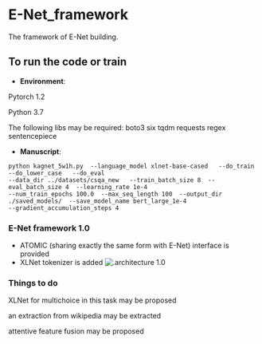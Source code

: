 # E-Net_framework
The framework of E-Net building.

## To run the code or train
* **Environment**:

Pytorch 1.2

Python 3.7

The following libs may be required:
boto3 six tqdm requests regex sentencepiece

* **Manuscript**:
````
python kagnet_5w1h.py  --language_model xlnet-base-cased   --do_train  --do_lower_case   --do_eval 
--data_dir ../datasets/csqa_new   --train_batch_size 8  --eval_batch_size 4  --learning_rate 1e-4  
--num_train_epochs 100.0  --max_seq_length 100  --output_dir ./saved_models/  --save_model_name bert_large_1e-4    
--gradient_accumulation_steps 4
````


### E-Net framework 1.0
* ATOMIC (sharing exactly the same form with E-Net) interface is provided
* XLNet tokenizer is added
![.architecture 1.0](https://github.com/gogowhy/ENet_framework/blob/master/images/enet1_0.jpg)



### Things to do

XLNet for multichoice in this task may be proposed 

an extraction from wikipedia may be extracted

attentive feature fusion may be proposed
